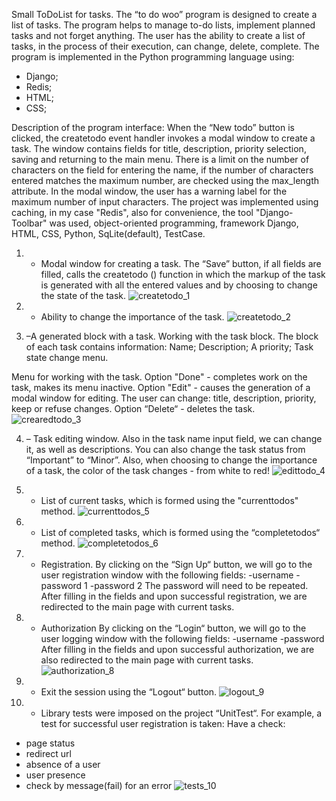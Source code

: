 Small ToDoList for tasks.
The “to do woo” program is designed to create a list of tasks. The program helps to manage to-do lists, implement planned tasks and not forget anything.
The user has the ability to create a list of tasks, in the process of their execution, can change, delete, complete.
The program is implemented in the Python programming language using:

- Django;
- Redis;
- HTML;
- CSS;

Description of the program interface:
When the “New todo” button is clicked, the createtodo event handler invokes a modal window to create a task.
The window contains fields for title, description, priority selection, saving and returning to the main menu.
There is a limit on the number of characters on the field for entering the name, if the number of characters entered matches the maximum number,
are checked using the max_length attribute. In the modal window, the user has a warning label for the maximum number of input characters.
The project was implemented using caching, in my case "Redis", also for convenience, the tool "Django-Toolbar" was used, object-oriented programming,
framework Django, HTML, CSS, Python, SqLite(default), TestCase. 

1. - Modal window for creating a task.
The “Save” button, if all fields are filled, calls the createtodo () function in which the markup of the task is generated with all the entered values and
by choosing to change the state of the task.
![createtodo_1](https://github.com/IlyaKavaleu/Small-To-Do-List/assets/97099564/6ac58695-a2ce-45f5-b29b-20604d0d6f9e)

2. - Ability to change the importance of the task.
![createtodo_2](https://github.com/IlyaKavaleu/Small-To-Do-List/assets/97099564/334d7380-16ec-413c-9acd-aa806459f032)


3. –A generated block with a task.
Working with the task block. The block of each task contains information: Name; Description; A priority; Task state change menu.


Menu for working with the task.
Option "Done" - completes work on the task, makes its menu inactive.
Option "Edit" - causes the generation of a modal window for editing. The user can change: title, description, priority, keep or refuse
changes.
Option “Delete“ - deletes the task.
![crearedtodo_3](https://github.com/IlyaKavaleu/Small-To-Do-List/assets/97099564/fc74fb67-2427-4df8-942a-b1df22af510a)


4. – Task editing window.
Also in the task name input field, we can change it, as well as descriptions. You can also change the task status from “Important” to “Minor”.
Also, when choosing to change the importance of a task, the color of the task changes - from white to red!
![edittodo_4](https://github.com/IlyaKavaleu/Small-To-Do-List/assets/97099564/f2e80780-75b2-4eb8-9346-aac1d8ff1465)


5. - List of current tasks, which is formed using the "currenttodos" method.
![currenttodos_5](https://github.com/IlyaKavaleu/Small-To-Do-List/assets/97099564/141bd455-f730-454f-b787-5b6b91e56326)


6. - List of completed tasks, which is formed using the “completetodos“ method.
![completetodos_6](https://github.com/IlyaKavaleu/Small-To-Do-List/assets/97099564/09c2fc83-33d2-48c8-8c68-37048867b62b)


7. - Registration.
By clicking on the “Sign Up“ button, we will go to the user registration window with the following fields:
   -username
   -password 1
   -password 2
The password will need to be repeated.
After filling in the fields and upon successful registration, we are redirected to the main page with current tasks.


8. - Authorization
By clicking on the “Login“ button, we will go to the user logging window with the following fields:
   -username
   -password
After filling in the fields and upon successful authorization, we are also redirected to the main page with current tasks.
![authorization_8](https://github.com/IlyaKavaleu/Small-To-Do-List/assets/97099564/14e5baee-d547-46b9-86de-14f4e2afe877)


9. - Exit the session using the “Logout“ button.
![logout_9](https://github.com/IlyaKavaleu/Small-To-Do-List/assets/97099564/33e78a5d-c2b7-4d11-b9b6-a16b26127d2b)


10. - Library tests were imposed on the project “UnitTest“.
For example, a test for successful user registration is taken:
Have a check:
  - page status
  - redirect url
  - absence of a user
  - user presence
  - check by message(fail) for an error
![tests_10](https://github.com/IlyaKavaleu/Small-To-Do-List/assets/97099564/3962d253-26dd-4dd8-9c0e-63749e6a8fb3)
